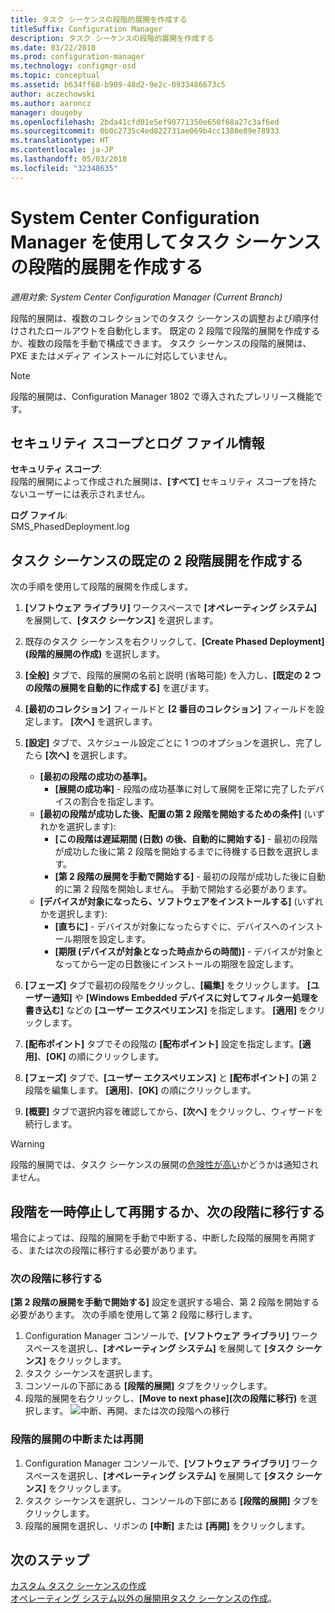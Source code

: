 ```yaml
---
title: タスク シーケンスの段階的展開を作成する
titleSuffix: Configuration Manager
description: タスク シーケンスの段階的展開を作成する
ms.date: 03/22/2018
ms.prod: configuration-manager
ms.technology: configmgr-osd
ms.topic: conceptual
ms.assetid: b634ff68-b909-48d2-9e2c-0933486673c5
author: aczechowski
ms.author: aaroncz
manager: dougeby
ms.openlocfilehash: 2bda41cfd01e5ef90771350e650f68a27c3af6ed
ms.sourcegitcommit: 0b0c2735c4ed822731ae069b4cc1380e89e78933
ms.translationtype: HT
ms.contentlocale: ja-JP
ms.lasthandoff: 05/03/2018
ms.locfileid: "32348635"
---
```

# <a name="create-phased-deployments-for-a-task-sequence-with-system-center-configuration-manager"></a>System Center Configuration Manager を使用してタスク シーケンスの段階的展開を作成する

*適用対象: System Center Configuration Manager (Current Branch)*

段階的展開は、複数のコレクションでのタスク シーケンスの調整および順序付けされたロールアウトを自動化します。 既定の 2 段階で段階的展開を作成するか、複数の段階を手動で構成できます。 タスク シーケンスの段階的展開は、PXE またはメディア インストールに対応していません。 

>[!NOTE]
> 段階的展開は、Configuration Manager 1802 で導入されたプレリリース機能です。 <!--1356837-->

## <a name="security-scope-and-log-file-information"></a>セキュリティ スコープとログ ファイル情報

**セキュリティ スコープ**:</br>
段階的展開によって作成された展開は、**[すべて]** セキュリティ スコープを持たないユーザーには表示されません。

**ログ ファイル**: </br>
SMS_PhasedDeployment.log

## <a name="create-a-default-two-phased-deployment-for-a-task-sequence"></a>タスク シーケンスの既定の 2 段階展開を作成する

次の手順を使用して段階的展開を作成します。 

1. **[ソフトウェア ライブラリ]** ワークスペースで **[オペレーティング システム]** を展開して、**[タスク シーケンス]** を選択します。

2. 既存のタスク シーケンスを右クリックして、**[Create Phased Deployment]\(段階的展開の作成\)** を選択します。 

3. **[全般]** タブで、段階的展開の名前と説明 (省略可能) を入力し、**[既定の 2 つの段階の展開を自動的に作成する]** を選びます。 

4. **[最初のコレクション]** フィールドと **[2 番目のコレクション]** フィールドを設定します。 **[次へ]** を選択します。

5. **[設定]** タブで、スケジュール設定ごとに 1 つのオプションを選択し、完了したら **[次へ]** を選択します。 
    - **[最初の段階の成功の基準]。** 
        - **[展開の成功率]** - 段階の成功基準に対して展開を正常に完了したデバイスの割合を指定します。 
    - **[最初の段階が成功した後、配置の第 2 段階を開始するための条件]** (いずれかを選択します):
        - **[この段階は遅延期間 (日数) の後、自動的に開始する]** - 最初の段階が成功した後に第 2 段階を開始するまでに待機する日数を選択します。 
        - **[第 2 段階の展開を手動で開始する]** - 最初の段階が成功した後に自動的に第 2 段階を開始しません。 手動で開始する必要があります。 
    - **[デバイスが対象になったら、ソフトウェアをインストールする]** (いずれかを選択します):
        - **[直ちに]** - デバイスが対象になったらすぐに、デバイスへのインストール期限を設定します。
        - **[期限 (デバイスが対象となった時点からの時間)]** - デバイスが対象となってから一定の日数後にインストールの期限を設定します。 

6. **[フェーズ]** タブで最初の段階をクリックし、**[編集]** をクリックします。  **[ユーザー通知]** や **[Windows Embedded デバイスに対してフィルター処理を書き込む]** などの **[ユーザー エクスペリエンス]** を指定します。 **[適用]** をクリックします。

7. **[配布ポイント]** タブでその段階の **[配布ポイント]** 設定を指定します。**[適用]**、**[OK]** の順にクリックします。        

8. **[フェーズ]** タブで、**[ユーザー エクスペリエンス]** と **[配布ポイント]** の第 2 段階を編集します。 **[適用]**、**[OK]** の順にクリックします。

9. **[概要]** タブで選択内容を確認してから、**[次へ]** をクリックし、ウィザードを続行します。

>[!WARNING]
>段階的展開では、タスク シーケンスの展開の[危険性が高い](/sccm/protect/understand/settings-to-manage-high-risk-deployments.md)かどうかは通知されません。 


## <a name="suspend-and-resume-phases-or-move-to-the-next-phase"></a>段階を一時停止して再開するか、次の段階に移行する
場合によっては、段階的展開を手動で中断する、中断した段階的展開を再開する、または次の段階に移行する必要があります。 

### <a name="move-to-the-next-phase"></a>次の段階に移行する
**[第 2 段階の展開を手動で開始する]** 設定を選択する場合、第 2 段階を開始する必要があります。 次の手順を使用して第 2 段階に移行します。 

1. Configuration Manager コンソールで、**[ソフトウェア ライブラリ]** ワークスペースを選択し、**[オペレーティング システム]** を展開して **[タスク シーケンス]** をクリックします。
2. タスク シーケンスを選択します。
3. コンソールの下部にある **[段階的展開]** タブをクリックします。 
4. 段階的展開を右クリックし、**[Move to next phase]\(次の段階に移行\)** を選択します。
![中断、再開、または次の段階への移行](media/Suspend-phased-deployment.PNG)

### <a name="suspend-or-resume-a-phased-deployment"></a>段階的展開の中断または再開
1. Configuration Manager コンソールで、**[ソフトウェア ライブラリ]** ワークスペースを選択し、**[オペレーティング システム]** を展開して **[タスク シーケンス]** をクリックします。
2. タスク シーケンスを選択し、コンソールの下部にある **[段階的展開]** タブをクリックします。 
3. 段階的展開を選択し、リボンの **[中断]** または **[再開]** をクリックします。

## <a name="next-steps"></a>次のステップ
[カスタム タスク シーケンスの作成](create-a-custom-task-sequence.md) </br>
[オペレーティング システム以外の展開用タスク シーケンスの作成](create-a-task-sequence-for-non-operating-system-deployments.md)。 








